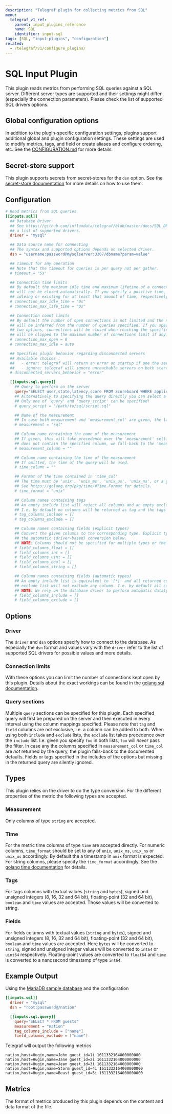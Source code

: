 ```yaml
---
description: "Telegraf plugin for collecting metrics from SQL"
menu:
  telegraf_v1_ref:
    parent: input_plugins_reference
    name: SQL
    identifier: input-sql
tags: [SQL, "input-plugins", "configuration"]
related:
  - /telegraf/v1/configure_plugins/
---
```


# SQL Input Plugin

This plugin reads metrics from performing SQL queries against a SQL
server. Different server types are supported and their settings might differ
(especially the connection parameters).  Please check the list of supported SQL
drivers options.

## Global configuration options <!-- @/docs/includes/plugin_config.md -->

In addition to the plugin-specific configuration settings, plugins support
additional global and plugin configuration settings. These settings are used to
modify metrics, tags, and field or create aliases and configure ordering, etc.
See the [CONFIGURATION.md](/telegraf/v1/configuration/#plugins) for more details.

[CONFIGURATION.md]: ../../../docs/CONFIGURATION.md#plugins

## Secret-store support

This plugin supports secrets from secret-stores for the `dsn` option.
See the [secret-store documentation](/telegraf/v1/configuration/#secret-store-secrets) for more details on how
to use them.

[SECRETSTORE]: ../../../docs/CONFIGURATION.md#secret-store-secrets

## Configuration

```toml @sample.conf
# Read metrics from SQL queries
[[inputs.sql]]
  ## Database Driver
  ## See https://github.com/influxdata/telegraf/blob/master/docs/SQL_DRIVERS_INPUT.md for
  ## a list of supported drivers.
  driver = "mysql"

  ## Data source name for connecting
  ## The syntax and supported options depends on selected driver.
  dsn = "username:password@mysqlserver:3307/dbname?param=value"

  ## Timeout for any operation
  ## Note that the timeout for queries is per query not per gather.
  # timeout = "5s"

  ## Connection time limits
  ## By default the maximum idle time and maximum lifetime of a connection is unlimited, i.e. the connections
  ## will not be closed automatically. If you specify a positive time, the connections will be closed after
  ## idleing or existing for at least that amount of time, respectively.
  # connection_max_idle_time = "0s"
  # connection_max_life_time = "0s"

  ## Connection count limits
  ## By default the number of open connections is not limited and the number of maximum idle connections
  ## will be inferred from the number of queries specified. If you specify a positive number for any of the
  ## two options, connections will be closed when reaching the specified limit. The number of idle connections
  ## will be clipped to the maximum number of connections limit if any.
  # connection_max_open = 0
  # connection_max_idle = auto

  ## Specifies plugin behavior regarding disconnected servers
  ## Available choices :
  ##   - error: telegraf will return an error on startup if one the servers is unreachable
  ##   - ignore: telegraf will ignore unreachable servers on both startup and gather
  # disconnected_servers_behavior = "error"

  [[inputs.sql.query]]
    ## Query to perform on the server
    query="SELECT user,state,latency,score FROM Scoreboard WHERE application > 0"
    ## Alternatively to specifying the query directly you can select a file here containing the SQL query.
    ## Only one of 'query' and 'query_script' can be specified!
    # query_script = "/path/to/sql/script.sql"

    ## Name of the measurement
    ## In case both measurement and 'measurement_col' are given, the latter takes precedence.
    # measurement = "sql"

    ## Column name containing the name of the measurement
    ## If given, this will take precedence over the 'measurement' setting. In case a query result
    ## does not contain the specified column, we fall-back to the 'measurement' setting.
    # measurement_column = ""

    ## Column name containing the time of the measurement
    ## If omitted, the time of the query will be used.
    # time_column = ""

    ## Format of the time contained in 'time_col'
    ## The time must be 'unix', 'unix_ms', 'unix_us', 'unix_ns', or a golang time format.
    ## See https://golang.org/pkg/time/#Time.Format for details.
    # time_format = "unix"

    ## Column names containing tags
    ## An empty include list will reject all columns and an empty exclude list will not exclude any column.
    ## I.e. by default no columns will be returned as tag and the tags are empty.
    # tag_columns_include = []
    # tag_columns_exclude = []

    ## Column names containing fields (explicit types)
    ## Convert the given columns to the corresponding type. Explicit type conversions take precedence over
    ## the automatic (driver-based) conversion below.
    ## NOTE: Columns should not be specified for multiple types or the resulting type is undefined.
    # field_columns_float = []
    # field_columns_int = []
    # field_columns_uint = []
    # field_columns_bool = []
    # field_columns_string = []

    ## Column names containing fields (automatic types)
    ## An empty include list is equivalent to '[*]' and all returned columns will be accepted. An empty
    ## exclude list will not exclude any column. I.e. by default all columns will be returned as fields.
    ## NOTE: We rely on the database driver to perform automatic datatype conversion.
    # field_columns_include = []
    # field_columns_exclude = []
```

## Options

### Driver

The `driver` and `dsn` options specify how to connect to the database. As
especially the `dsn` format and values vary with the `driver` refer to the list
of supported SQL drivers for possible
values and more details.

### Connection limits

With these options you can limit the number of connections kept open by this
plugin. Details about the exact workings can be found in the [golang sql
documentation](https://golang.org/pkg/database/sql/#DB.SetConnMaxIdleTime).

### Query sections

Multiple `query` sections can be specified for this plugin. Each specified query
will first be prepared on the server and then executed in every interval using
the column mappings specified. Please note that `tag` and `field` columns are
not exclusive, i.e. a column can be added to both. When using both `include` and
`exclude` lists, the `exclude` list takes precedence over the `include`
list. I.e. given you specify `foo` in both lists, `foo` will _never_ pass the
filter. In case any the columns specified in `measurement_col` or `time_col` are
_not_ returned by the query, the plugin falls-back to the documented
defaults. Fields or tags specified in the includes of the options but missing in
the returned query are silently ignored.

## Types

This plugin relies on the driver to do the type conversion. For the different
properties of the metric the following types are accepted.

### Measurement

Only columns of type `string`  are accepted.

### Time

For the metric time columns of type `time` are accepted directly. For numeric
columns, `time_format` should be set to any of `unix`, `unix_ms`, `unix_ns` or
`unix_us` accordingly. By default the a timestamp in `unix` format is
expected. For string columns, please specify the `time_format` accordingly.  See
the [golang time documentation](https://golang.org/pkg/time/#Time.Format) for
details.

### Tags

For tags columns with textual values (`string` and `bytes`), signed and unsigned
integers (8, 16, 32 and 64 bit), floating-point (32 and 64 bit), `boolean` and
`time` values are accepted. Those values will be converted to string.

### Fields

For fields columns with textual values (`string` and `bytes`), signed and
unsigned integers (8, 16, 32 and 64 bit), floating-point (32 and 64 bit),
`boolean` and `time` values are accepted. Here `bytes` will be converted to
`string`, signed and unsigned integer values will be converted to `int64` or
`uint64` respectively. Floating-point values are converted to `float64` and
`time` is converted to a nanosecond timestamp of type `int64`.

## Example Output

Using the [MariaDB sample database](https://www.mariadbtutorial.com/getting-started/mariadb-sample-database) and the configuration

```toml
[[inputs.sql]]
  driver = "mysql"
  dsn = "root:password@/nation"

  [[inputs.sql.query]]
    query="SELECT * FROM guests"
    measurement = "nation"
    tag_columns_include = ["name"]
    field_columns_exclude = ["name"]
```

Telegraf will output the following metrics

```text
nation,host=Hugin,name=John guest_id=1i 1611332164000000000
nation,host=Hugin,name=Jane guest_id=2i 1611332164000000000
nation,host=Hugin,name=Jean guest_id=3i 1611332164000000000
nation,host=Hugin,name=Storm guest_id=4i 1611332164000000000
nation,host=Hugin,name=Beast guest_id=5i 1611332164000000000
```

[maria-sample]: https://www.mariadbtutorial.com/getting-started/mariadb-sample-database

## Metrics

The format of metrics produced by this plugin depends on the content and data
format of the file.
